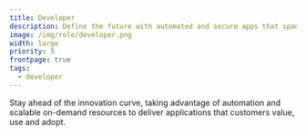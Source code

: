 ```yaml
---
title: Developer
description: Define the future with automated and secure apps that span from edge to cloud.
image: /img/role/developer.png
width: large
priority: 5
frontpage: true
tags:
  - developer
---
```

Stay ahead of the innovation curve, taking advantage of automation and scalable on-demand resources to deliver applications that customers value, use and adopt.